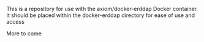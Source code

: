 This is a repository for use with the axiom/docker-erddap Docker container. 
It should be placed within the docker-erddap directory for ease of use and access

More to come
